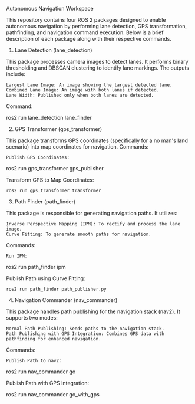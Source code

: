 Autonomous Navigation Workspace

This repository contains four ROS 2 packages designed to enable autonomous navigation by performing lane detection, GPS transformation, pathfinding, and navigation command execution. Below is a brief description of each package along with their respective commands.
1. Lane Detection (lane_detection)

This package processes camera images to detect lanes. It performs binary thresholding and DBSCAN clustering to identify lane markings. The outputs include:

    Largest Lane Image: An image showing the largest detected lane.
    Combined Lane Image: An image with both lanes if detected.
    Lane Width: Published only when both lanes are detected.

Command:

ros2 run lane_detection lane_finder

2. GPS Transformer (gps_transformer)

This package transforms GPS coordinates (specifically for a no man's land scenario) into map coordinates for navigation.
Commands:

    Publish GPS Coordinates:

ros2 run gps_transformer gps_publisher

Transform GPS to Map Coordinates:

    ros2 run gps_transformer transformer

3. Path Finder (path_finder)

This package is responsible for generating navigation paths. It utilizes:

    Inverse Perspective Mapping (IPM): To rectify and process the lane image.
    Curve Fitting: To generate smooth paths for navigation.

Commands:

    Run IPM:

ros2 run path_finder ipm

Publish Path using Curve Fitting:

    ros2 run path_finder path_publisher.py

4. Navigation Commander (nav_commander)

This package handles path publishing for the navigation stack (nav2). It supports two modes:

    Normal Path Publishing: Sends paths to the navigation stack.
    Path Publishing with GPS Integration: Combines GPS data with pathfinding for enhanced navigation.

Commands:

    Publish Path to nav2:

ros2 run nav_commander go

Publish Path with GPS Integration:

ros2 run nav_commander go_with_gps
